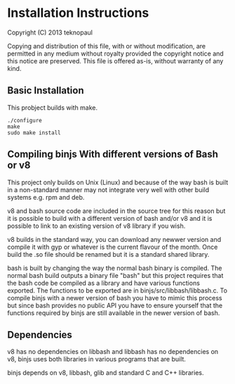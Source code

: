 
# Installation Instructions

Copyright (C) 2013 teknopaul

   Copying and distribution of this file, with or without modification,
are permitted in any medium without royalty provided the copyright
notice and this notice are preserved.  This file is offered as-is,
without warranty of any kind.

## Basic Installation

   This probject builds with make.

    ./configure
    make
    sudo make install

## Compiling binjs With different versions of Bash or v8

   This project only builds on Unix (Linux) and because of the way 
bash is built in a non-standard manner may not integrate very well 
with other build systems e.g. rpm and deb.

   v8 and bash source code are included in the source tree for this
reason but it is possible to build with a different version of bash
and/or v8 and it is possible to link to an existing version of v8 
library if you wish.

   v8 builds in the standard way, you can download any newwer 
version and compile it with gyp or whatever is the current flavour 
of the month.  Once build the .so file should be renamed but it is
a standard shared library.

   bash is built by changing the way the normal bash binary is
compiled.  The normal bash build outputs a binary file "bash"
but this project requires that the bash code be compiled as a library 
and have various functions exported.  The functions to be exported
are in binjs/src/libbash/libbash.c. 
   To compile binjs with a newer version of bash you have to mimic this
process but since bash provides no public API you have to ensure yourself
that the functions required by binjs are still available in the newer 
version of bash.

## Dependencies

   v8 has no dependencies on libbash and libbash has no dependencies
on v8,  binjs uses both libraries in various programs that are built.

   binjs depends on v8, libbash, glib and standard C and C++ libraries.


